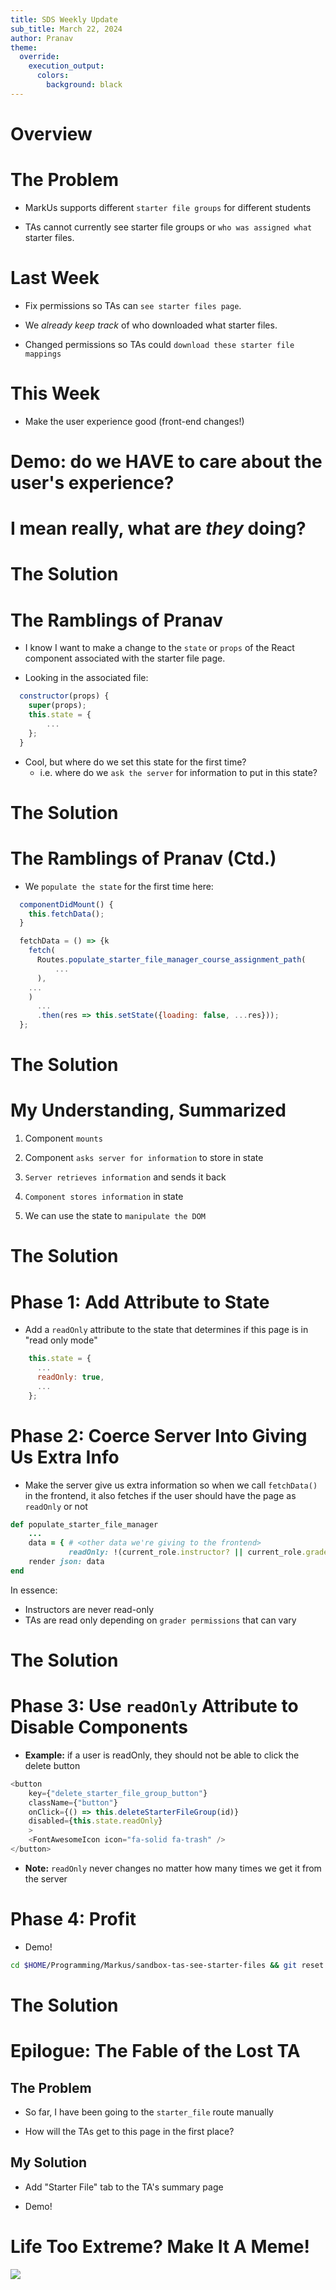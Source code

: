 ```yaml
---
title: SDS Weekly Update
sub_title: March 22, 2024
author: Pranav
theme:
  override:
    execution_output:
      colors:
        background: black
---
```


Overview
===

# The Problem

<!-- pause -->

- MarkUs supports different `starter file groups` for different students
<!-- new_line -->
<!-- pause -->
- TAs cannot currently see starter file groups or `who was assigned what` starter files.
<!-- pause -->

# Last Week
<!-- pause -->
* Fix permissions so TAs can `see starter files page`.
<!-- new_line -->
<!-- pause -->
* We _already keep track_ of who downloaded what starter files. 
<!-- pause -->
  * Changed permissions so TAs could `download these starter file mappings`

<!-- pause -->
# This Week
<!-- pause -->
* Make the user experience good (front-end changes!)

<!-- end_slide -->

<!-- jump_to_middle -->
Demo: do we HAVE to care about the user's experience?
===

<!-- pause -->
I mean really, what are *they* doing?
===

<!-- end_slide -->

The Solution
===

<!-- pause -->
# The Ramblings of Pranav

<!-- new_line -->
<!-- pause -->
* I know I want to make a change to the `state` or `props` of the React
  component associated with the starter file page.
<!-- new_line -->
<!-- pause -->
* Looking in the associated file:

```javascript
  constructor(props) {
    super(props);
    this.state = {
        ...
    };
  }
```

<!-- new_line -->
<!-- pause -->
* Cool, but where do we set this state for the first time?
  * i.e. where do we `ask the server` for information to put in this state?

<!-- end_slide -->
The Solution
===

# The Ramblings of Pranav (Ctd.)
<!-- pause -->
* We `populate the state` for the first time here:

```javascript
  componentDidMount() {
    this.fetchData();
  }
```

```javascript {1-10|3,9}
  fetchData = () => {k
    fetch(
      Routes.populate_starter_file_manager_course_assignment_path(
          ...
      ),
    ...
    )
      ...
      .then(res => this.setState({loading: false, ...res}));
  };
```
<!-- end_slide -->

The Solution
===

# My Understanding, Summarized
<!-- pause -->
<!-- new_line -->
1. Component `mounts`
<!-- new_line -->
<!-- pause -->
2. Component `asks server for information` to store in state
<!-- new_line -->
<!-- pause -->
3. `Server retrieves information` and sends it back
<!-- new_line -->
<!-- pause -->
4. `Component stores information` in state
<!-- new_line -->
<!-- pause -->
5. We can use the state to `manipulate the DOM`

<!-- end_slide -->
The Solution
===

# Phase 1: Add Attribute to State
<!-- pause -->
* Add a `readOnly` attribute to the state that determines if this page is in "read only mode"

```javascript
    this.state = {
      ...
      readOnly: true,
      ...
    };
```
<!-- pause -->

# Phase 2: Coerce Server Into Giving Us Extra Info
* Make the server give us extra information so when we call `fetchData()` in
  the frontend, it also fetches if the user should have the page as `readOnly`
  or not

```ruby
def populate_starter_file_manager
    ...
    data = { # <other data we're giving to the frontend>
             readOnly: !(current_role.instructor? || current_role.grader_permission.manage_submissions) }
    render json: data
end
```

<!-- pause -->
In essence:
* Instructors are never read-only
* TAs are read only depending on `grader permissions` that can vary

<!-- end_slide -->
The Solution
===

# Phase 3: Use `readOnly` Attribute to Disable Components

* **Example:** if a user is readOnly, they should not be able to click the delete button

```javascript {1-8|5}
<button
    key={"delete_starter_file_group_button"}
    className={"button"}
    onClick={() => this.deleteStarterFileGroup(id)}
    disabled={this.state.readOnly}
    >
    <FontAwesomeIcon icon="fa-solid fa-trash" />
</button>
```

<!-- pause -->
* **Note:** `readOnly` never changes no matter how many times we get it from
  the server

<!-- pause -->
# Phase 4: Profit
<!-- pause -->
* Demo!

```bash +exec
cd $HOME/Programming/Markus/sandbox-tas-see-starter-files && git reset --hard feat/tas-see-starter-files
```

<!-- end_slide -->

The Solution
===
# Epilogue: The Fable of the Lost TA
<!-- pause -->

## The Problem
<!-- pause -->
* So far, I have been going to the `starter_file` route manually
<!-- pause -->
<!-- new_line -->
* How will the TAs get to this page in the first place?

## My Solution
<!-- pause -->
<!-- new_line -->
* Add "Starter File" tab to the TA's summary page
<!-- pause -->
<!-- new_line -->
* Demo!

<!-- end_slide -->
Life Too Extreme? Make It A Meme!
===

![](./figures/sds-update-3-22-24/2.png)
